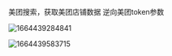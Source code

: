 
美团搜索，获取美团店铺数据
逆向美团token参数

![1664439284841](https://user-images.githubusercontent.com/103317042/192977963-f360fe75-c044-4bca-bddf-6d9346e1a5d7.jpg)


![1664439583715](https://user-images.githubusercontent.com/103317042/192978996-25f1e079-c47f-4b69-bee4-d817f636e286.jpg)
